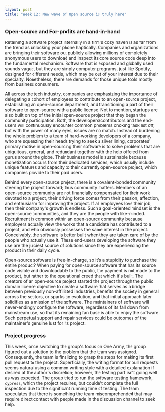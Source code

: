 ```yaml
---
layout: post
title: "Week 12: New wave of Open source is truly here"
---
```


### Open-source and For-profits are hand-in-hand

Retaining a software project internally in a firm's cozy haven is as far from the trend as unlocking your phone haptically. Companies and organizations are bringing their software out publicly allowing millions of completely anonymous users to download and inspect its core source code deep into the fundamental mechanism. Software that is exposed and globally used sounds vague, but they are simply computer programs, just like Spotify, designed for different needs, which may be out of your interest due to their specialty. Nonetheless, there are demands for those unique tools mostly from business consumers.

<!--more-->

All across the tech industry, companies are emphasizing the importance of delegating a cohort of employees to contribute to an open-source project, establishing an open-source department, and transitioning a part of their software to open-source with a public license. Not to mention, startups are also built on top of the initial open-source project that they began the community participation. Both, the developers/contributors and the end-users will continuously encounter common problems choking task list off, but with the power of many eyes, issues are no match. Instead of burdening the whole problem to a team of hard-working developers of a company, who are squeezing their heads trying to seek a silver lining, corporates' primary motive in open-sourcing their software is to solve problems that are ubiquitous, general, and redundant together with the help offered from gurus around the globe. Their business model is sustainable because monetization occurs from their dedicated services, which usually include unique features and capacity to their currently open-source project, which companies provide to their paid users.

Behind every open-source project, there is a covalent-bonded community steering the project forward; thus community matters. Members of an open-source community are not financially compensated for their work devoted to a project, their driving force comes from their passion, affection, and enthusiasm for improving the project. If all employees love their job, then their company's growth is endless. Such a goal-oriented mindset is the open-source communities, and they are the people with like-minded. Recruitment is common within an open-source community because employers actually view the works that a candidate has contributed to a project, and who obviously possesses the same interest in the project. Conceivably, the software is better built when they are taken care of by the people who actually use it. These end-users developing the software they use are the juiciest source of solutions since they are experiencing the product in their daily cycle.

Open-source software is free-in-charge, so it's a stupidity to purchase the entire product? When paying for open-source software that has its source code visible and downloadable to the public, the payment is not made to the product, but rather to the operational creed that which it's built. The creators of an open-source project started the project through the public domain license objective to create a software that serves as a bridge between previously non-affiliated industries, benefits the society in general across the sectors, or sparks an evolution, and that initial approach later solidifies as a mission of the software. The maintainers of software will never-endingly configure the software, regardless of its fall down from mainstream use, so that its remaining fan base is able to enjoy the software. Such perpetual support and repair services could be outcomes of the maintainer's genuine lust for its project.

### Project progress

This week, once switching the group's focus on One Army, the group figured out a solution to the problem that the team was assigned. Consequently, the team is finalizing to grasp the steps for making its first pull request to the project. Superficially, the writing format for pull requests seems natural using a common writing style with a detailed explanation if desired at the author's discretion; however, the testing part isn't going well as was expected. The group tried to run the software testing framework, `cypress`, which the project requires, but couldn't complete the full inspection due to the significant running time of testing. The team speculates that there is something the team miscomprehended that may require direct contact with people made in the discussion channel to seek help.

